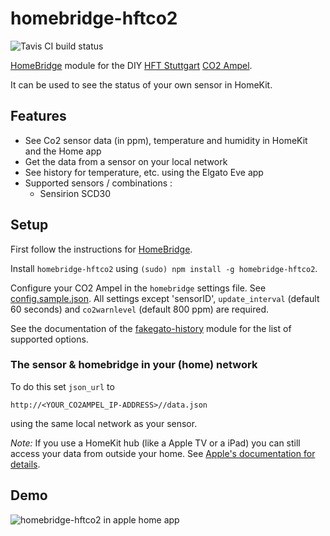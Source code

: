 # homebridge-hftco2

![Tavis CI build status](https://travis-ci.com/chk-code/homebridge-hftco2.svg?branch=main&status=passed)

[HomeBridge](http://github.com/nfarina/homebridge) module for the DIY [HFT Stuttgart](https://www.hft-stuttgart.de/) [CO2 Ampel](https://www.hft-stuttgart.de/forschung/news/co2-ampel-lueften-gegen-covid-19).

It can be used to see the status of your own sensor in HomeKit.

## Features

- See Co2 sensor data (in ppm), temperature and humidity in HomeKit and the Home app
- Get the data from a sensor on your local network
- See history for temperature, etc. using the Elgato Eve app 
- Supported sensors / combinations : 
  - Sensirion SCD30

## Setup

First follow the instructions for [HomeBridge](http://github.com/nfarina/homebridge). 

Install `homebridge-hftco2` using `(sudo) npm install -g homebridge-hftco2`.

Configure your CO2 Ampel in the `homebridge` settings file. See [config.sample.json](config.sample.json). All settings except 'sensorID', `update_interval` (default 60 seconds) and `co2warnlevel` (default 800 ppm) are required.

See the documentation of the [fakegato-history](https://github.com/simont77/fakegato-history/blob/master/README.md#history-persistence) module for the list of supported options.

### The sensor & homebridge in your (home) network

To do this set `json_url` to

`http://<YOUR_CO2AMPEL_IP-ADDRESS>//data.json`

using the same local network as your sensor. 

*Note:* If you use a HomeKit hub (like a Apple TV or a iPad) you can still access your data from outside your home. See [Apple's documentation for details](https://support.apple.com/en-us/HT207057).


## Demo

![homebridge-hftco2 in apple home app](img/screenshot.jpeg)